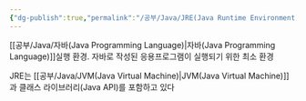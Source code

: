 ```yaml
---
{"dg-publish":true,"permalink":"/공부/Java/JRE(Java Runtime Environment)/","dgPassFrontmatter":true}
---
```


[[공부/Java/자바(Java Programming Language)\|자바(Java Programming Language)]]실행 환경.
자바로 작성된 응용프로그램이 실행되기 위한 최소 환경

JRE는 [[공부/Java/JVM(Java Virtual Machine)\|JVM(Java Virtual Machine)]]과 클래스 라이브러리(Java API)를 포함하고 있다

